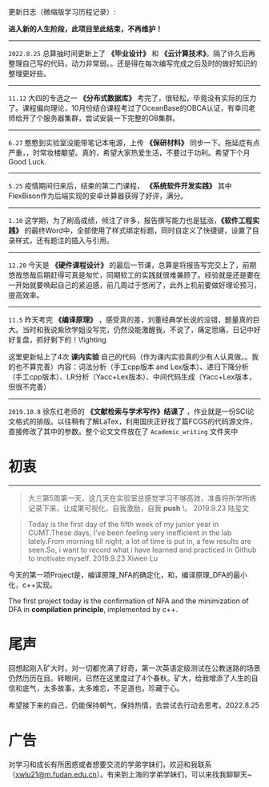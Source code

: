 
 更新日志（微缩版学习历程记录）:

 **进入新的人生阶段，此项目至此结束，不再维护！**

  ---
`2022.8.25` 总算抽时间更新上了 **《毕业设计》** 和 **《云计算技术》**。隔了许久后再整理自己写的代码，动力非常弱。。还是得在每次编写完成之后及时的做好知识的整理更好些。

  ---
`11.12` 大四的专选之一 **《分布式数据库》** 考完了，很轻松，毕竟没有实际的压力了。课程偏向理论，10月份结合课程考过了OceanBase的OBCA认证，有幸闫老师给开了个服务器集群，尝试安装一下完整的OB集群。

 ---
`6.27` 憨憨到实验室没能带笔记本电源，上传 **《保研材料》** 同步一下。拖延症有点严重，，时常妆楼颙望。真的，希望大家热爱生活，不要过于功利。希望下个月Good Luck.

---
`5.25` 疫情期间归来后，结束的第二门课程， **《系统软件开发实践》** 其中FlexBison作为后端实现的安卓计算器获得了好评，满分。

---
`1.10` 这学期，为了刷高成绩，倾注了许多，报告撰写能力也是猛涨，**《软件工程实践》** 的最终Word中，全部使用了样式绑定标题，同时自定义了快捷键，设置了目录样式，还有题注的插入与引用。

---
`12.20` 今天是 **《硬件课程设计》** 的最后一节课，总算是将报告写完交上了，前期悠哉悠哉后期赶得可真是匆忙，同期软工的实践就很难兼顾了。经验就是还是要在一开始就要唤起自己的紧迫感，前几周过于悠闲了，此外上机前要做好理论预习，提高效率。

---

`11.5` 昨天考完 **《编译原理》** ，感受真的差，刘董经典学长说的没错，题量真的巨大。当时和我说紫欣学姐没写完，仍然没能激醒我，不说了，痛定思痛，日记中好好复盘，抓好剩下的！\fighting 

这里更新帖上了4次 **课内实验** 自己的代码（作为课内实验真的少有人认真做。。我的也不算完善）内容：词法分析（手工cpp版本 and Lex版本）、递归下降分析（手工cpp版本）、LR分析（Yacc+Lex版本）、中间代码生成（Yacc+Lex版本，但很不完善）

---
`2019.10.8`  徐东红老师的 **《文献检索与学术写作》结课了** ，作业就是一份SCI论文格式的排版。以往稍有了解LaTex，利用国庆正好找了篇FCGS的代码源文件，直接修改了其中的参数。整个论文文件放在了 `Academic_writing` 文件夹中

# 初衷
---
>大三第5周第一天，这几天在实验室总感觉学习不够高效，准备将所学所练记录下来，让成果可视化，自我激励，自我 **push** !。 2019.9.23 陆玺文

>Today is the first day of the fifth week of my junior year in CUMT.These days, I've been feeling very inefficient in the lab lately.From morning till night, a lot of time is put in, a few results are seen.So, i want to record what i have learned and practiced in Github to motivate myself.
2019.9.23
Xiwen Lu

今天的第一项Project是，编译原理_NFA的确定化，和，编译原理_DFA的最小化，c++实现。

The first project today is the confirmation of NFA and the minimization of DFA in **compilation principle**, implemented by c++.

# 尾声

回想起刚入矿大时，对一切都充满了好奇，第一次英语定级测试在公教迷路的场景仍然历历在目。转眼间，已然在这里度过了4个春秋。矿大，给我增添了人生的自信和底气，太多故事，太多难忘，不足道也，珍藏于心。

希望接下来的自己，仍能保持朝气，保持热情，去尝试去行动去思考。2022.8.25

# 广告

对学习和成长有所困惑或者想要交流的学弟学妹们，欢迎和我联系（xwlu21@m.fudan.edu.cn）。有来到上海的学弟学妹们，可以来找我聊聊天~
